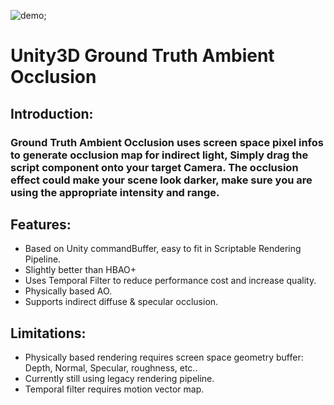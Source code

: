 ![demo](Final.png);
# Unity3D Ground Truth Ambient Occlusion
## Introduction:
### Ground Truth Ambient Occlusion uses screen space pixel infos to generate occlusion map for indirect light, Simply drag the script component onto your target Camera. The occlusion effect could make your scene look darker, make sure you are using the appropriate intensity and range.

## Features:
* Based on Unity commandBuffer, easy to fit in Scriptable Rendering Pipeline.
* Slightly better than HBAO+
* Uses Temporal Filter to reduce performance cost and increase quality.
* Physically based AO.
* Supports indirect diffuse & specular occlusion.

## Limitations:
* Physically based rendering requires screen space geometry buffer: Depth, Normal, Specular, roughness, etc..
* Currently still using legacy rendering pipeline.
* Temporal filter requires motion vector map.
